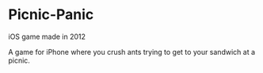 # Picnic-Panic
iOS game made in 2012

A game for iPhone where you crush ants trying to get to your sandwich at a picnic.
